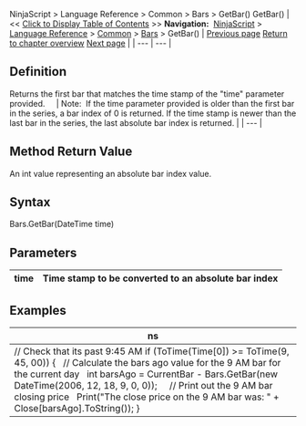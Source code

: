 ﻿
NinjaScript \> Language Reference \> Common \> Bars \> GetBar()
GetBar()
| \<\< [Click to Display Table of Contents](getbar.md) \>\> **Navigation:**     [NinjaScript](ninjascript.md) \> [Language Reference](language_reference_wip.md) \> [Common](common.md) \> [Bars](bars.md) \> GetBar() | [Previous page](getask.md) [Return to chapter overview](bars.md) [Next page](getbid.md) |
| --- | --- |
## Definition
Returns the first bar that matches the time stamp of the "time" parameter provided.  
 
| Note:  If the time parameter provided is older than the first bar in the series, a bar index of 0 is returned. If the time stamp is newer than the last bar in the series, the last absolute bar index is returned. |
| --- |
## 
## 
## Method Return Value
An int value representing an absolute bar index value.
 
## Syntax
Bars.GetBar(DateTime time)
 
## Parameters
| time | Time stamp to be converted to an absolute bar index |
| --- | --- |

## Examples
| ns |
| --- |
| // Check that its past 9:45 AM if (ToTime(Time\[0]) \>\= ToTime(9, 45, 00)) {    // Calculate the bars ago value for the 9 AM bar for the current day    int barsAgo \= CurrentBar \- Bars.GetBar(new DateTime(2006, 12, 18, 9, 0, 0));      // Print out the 9 AM bar closing price    Print("The close price on the 9 AM bar was: " \+ Close\[barsAgo].ToString()); } |

